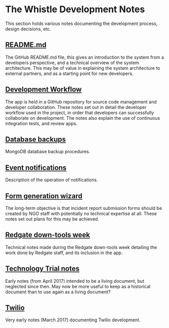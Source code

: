 The Whistle Development Notes
=============================

This section holds various notes documenting the development process, design decisions, etc.

## [README.md](/dev/notes/readme)

The GitHub README.md file, this gives an introduction to the system from a developers perspective,
and a technical overview of the system architecture. This may be of value in explaining the system
architecture to external partners, and as a starting point for new developers.

## [Development Workflow](/dev/notes/development-workflow)

The app is held in a GitHub repository for source code management and developer collaboration. These
notes set out in detail the developer workflow used in the project, in order that developers can
successfully collaborate on development. The notes also explain the use of continuous integration
tests, and review apps.

## [Database backups](/dev/notes/db-backups)

MongoDB database backup procedures.

## [Event notifications](/dev/notes/notifications)

Description of the operation of notifications.

## [Form generation wizard](/dev/notes/form-wizard)

The long-term objective is that incident report submission forms should be created by NGO staff with
potentially no technical expertise at all. These notes set out plans for this may be achieved.

## [Redgate down-tools week](/dev/notes/redgate-dtw)

Technical notes made during the Redgate down-tools week detailing the work done by Redgate staff,
and its inclusion in the app.

## [Technology Trial notes](/dev/notes/technology-trial-notes)

Early notes (from April 2017) intended to be a living document, but neglected since then. May now be
more useful to keep as a historical document than to use again as a living document?

## [Twilio](/dev/notes/twilio)

Very early notes (March 2017) documenting Twilio development.
